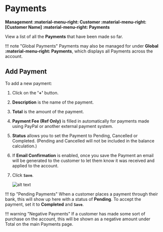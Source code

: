 # Payments 
**Management :material-menu-right: Customer :material-menu-right: [Customer Name] :material-menu-right: Payments**

View a list of all the **Payments** that have been made so far. 

!!! note "Global Payments"
    Payments may also be managed for under **Global :material-menu-right: Payments**, which displays all Payments across the account.

## Add Payment
To add a new payment:

1. Click on the **'+'** button.
2. **Description** is the name of the payment. 
3. **Total** is the amount of the payment. 
4. **Payment Fee (Ref Only)** is filled in automatically for payments made using PayPal or another external payment system. 
5. **Status** allows you to set the Payment to Pending, Cancelled or Completed. (Pending and Cancelled will not be included in the balance calculation.)
6. If **Email Confirmation** is enabled, once you save the Payment an email will be generated to the customer to let them know it was received and applied to the account. 
7. Click **`Save`**.

    ![alt text][payments-tab]

!!! tip "Pending Payments"
    When a customer places a payment through their bank, this will show up here with a status of **Pending**. To accept the payment, set it to **Completed** and **`Save`**. 
    
!!! warning "Negative Payments"
    If a customer has made some sort of purchase on the account, this will be shown as a negative amount under Total on the main Payments page. 

    
[payments-tab]: /customer/img/53.png "Payment Tab"
